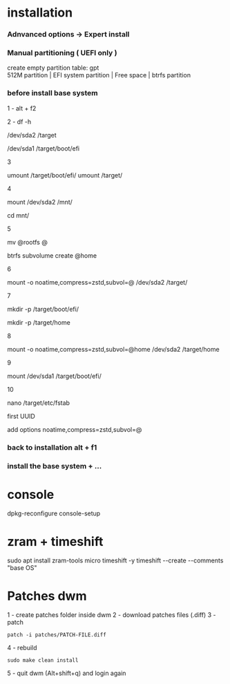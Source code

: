 
# installation

### Adnvanced options -> Expert install
### Manual partitioning ( UEFI only )
create empty partition table: gpt  
512M partition | EFI system partition | 
Free space     | btrfs partition
### before install base system
1 - alt + f2

2 - df -h

/dev/sda2   /target

/dev/sda1   /target/boot/efi

3 

umount /target/boot/efi/
umount /target/

4 

mount /dev/sda2 /mnt/

cd mnt/

5 

mv @rootfs @

btrfs subvolume create @home

6

mount -o noatime,compress=zstd,subvol=@ /dev/sda2 /target/

7

mkdir -p /target/boot/efi/

mkdir -p /target/home

8

mount -o noatime,compress=zstd,subvol=@home /dev/sda2 /target/home

9

mount /dev/sda1 /target/boot/efi/

10

nano /target/etc/fstab

first UUID

add options noatime,compress=zstd,subvol=@

### back to installation alt + f1

### install the base system + ...

# console
dpkg-reconfigure console-setup
# zram + timeshift

sudo apt install zram-tools micro timeshift -y
timeshift --create --comments "base OS"

# Patches dwm

1 - create patches folder inside dwm
2 - download patches files (.diff)
3 - patch
```
patch -i patches/PATCH-FILE.diff
```
4 - rebuild
```
sudo make clean install
```
5 - quit dwm (Alt+shift+q) and login again


